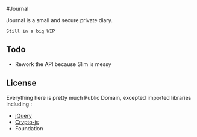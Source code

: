 #Journal

Journal is a small and secure private diary.

`` Still in a big WIP ``

## Todo

* Rework the API because Slim is messy

## License

Everything here is pretty much Public Domain, excepted imported libraries including :

* [jQuery](http://jquery.com/)
* [Crypto-js](https://code.google.com/p/crypto-js/)
* Foundation